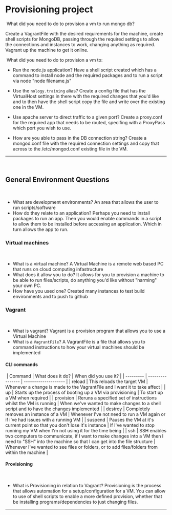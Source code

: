 # Provisioning project

​
What did you need to do to provision a vm to run mongo db?

Create a VagrantFile with the desired requirements for the machine, create shell scripts for MongoDB, passing through the required settings to allow the connections and instances to work, changing anything as required. Vagrant up the machine to get it online.

​
What did you need to do to provision a vm to:

- Run the node.js application?
  Have a shell script created which has a command to install node and the required packages and to run a script via node "node filename.js"

- Use the `nology.training` alias?
  Create a config file that has the VirtualHost settings in there with the required changes that you'd like and to then have the shell script copy the file and write over the existing one in the VM.

- Use apache server to direct traffic to a given port?
  Create a proxy.conf for the required app that needs to be routed, specifing with a ProxyPass which port you wish to use.

- How are you able to pass in the DB connection string?
  ​Create a mongod.conf file with the required connection settings and copy that across to the /etc/mongod.conf existing file in the VM.

---

​

## General Environment Questions

​

- What are development environments?
  An area that allows the user to run scripts/software
- How do they relate to an application?
  ​Perhaps you need to install packages to run an app. Then you would enable commands in a script to allow them to be installed before accessing an application. Which in turn allows the app to run.

### Virtual machines

​

- What is a virtual machine?
  A Virtual Machine is a remote web based PC that runs on cloud computing infastructure
- What does it allow you to do?
  It allows for you to provision a machine to be able to run files/scripts, do anything you'd like without "harming" your own PC.
- How have you used one?
  ​Created many instances to test build environments and to push to github

### Vagrant

​

- What is vagrant?
  Vagrant is a provision program that allows you to use a Virtual Machine
- What is a `VagrantFile`?
  ​A VagrantFile is a file that allows you to command instructions to how your virtual machines should be implemented

#### CLI commands

​
| Command | What does it do? | When did you use it? |
| --------- | ---------------- | -------------------- |
| reload | This reloads the target VM | Whenever a change is made to the VagrantFile and I want it to take affect |
| up | Starts up the process of booting up a VM via provisioning | To start up a VM when required |
| provision | Reruns a specified set of instructions whilst the VM is running | When we've wanted to make changes to a shell script and to have the changes implemented |
| destroy | Completely removes an instance of a VM | Whenever I've not need to run a VM again or if i've had issues with a running VM |
| suspend | Pauses the VM at it's current point so that you don't lose it's instance | If I've wanted to stop running my VM when I'm not using it for the time being |
| ssh | SSH enables two computers to communicate, if I want to make changes into a VM then I need to "SSH" into the machine so that I can get into the file structure | Whenever I've wanted to see files or folders, or to add files/folders from within the machine |
​

#### Provisioning

​

- What is Provisioning in relation to Vagrant?
  ​Provisioning is the process that allows automation for a setup/configuration for a VM. You can allow to use of shell scripts to enable a more defined provision, whether that be installing programs/dependencies to just changing files.

---
